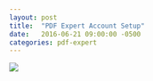 ```yaml
---
layout: post
title:  "PDF Expert Account Setup"
date:   2016-06-21 09:00:00 -0500
categories: pdf-expert
---
```



![][add-account]

[add-account]: /assets/2016-06-21-pdf-expert-setup/add-account.png
[network]: /assets/2016-06-21-pdf-expert-setup/network.png
[belobog]: /assets/2016-06-21-pdf-expert-setup/belobog.png

[user-folder]: /assets/2016-06-21-pdf-expert-setup/user-folder.png